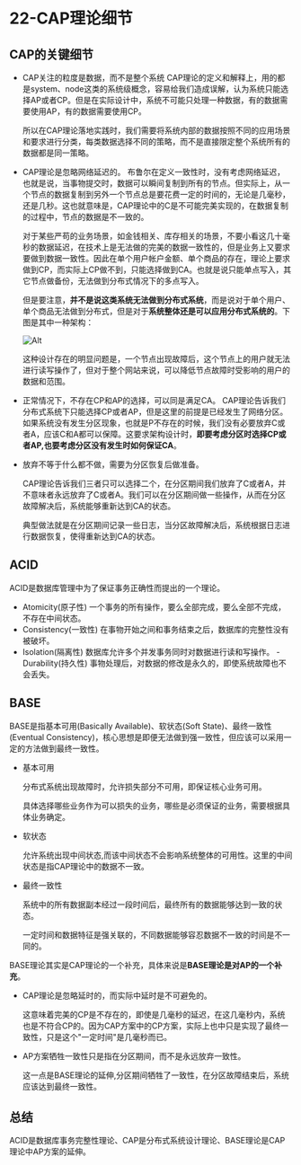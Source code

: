 # 22-CAP理论细节

## CAP的关键细节
- CAP关注的粒度是数据，而不是整个系统
    CAP理论的定义和解释上，用的都是system、node这类的系统级概念，容易给我们造成误解，认为系统只能选择AP或者CP。但是在实际设计中，系统不可能只处理一种数据，有的数据需要使用AP，有的数据需要使用CP。
    
    所以在CAP理论落地实践时，我们需要将系统内部的数据按照不同的应用场景和要求进行分类，每类数据选择不同的策略，而不是直接限定整个系统所有的数据都是同一策略。

- CAP理论是忽略网络延迟的。
    布鲁尔在定义一致性时，没有考虑网络延迟，也就是说，当事物提交时，数据可以瞬间复制到所有的节点。但实际上，从一个节点的数据复制到另外一个节点总是要花费一定的时间的，无论是几毫秒，还是几秒。这也就意味是，CAP理论中的C是不可能完美实现的，在数据复制的过程中，节点的数据是不一致的。

    对于某些严苟的业务场景，如金钱相关、库存相关的场景，不要小看这几十毫秒的数据延迟，在技术上是无法做的完美的数据一致性的，但是业务上又要求要做到数据一致性。因此在单个用户帐户金额、单个商品的存在，理论上要求做到CP，而实际上CP做不到，只能选择做到CA。也就是说只能单点写入，其它节点做备份，无法做到分布式情况下的多点写入。

    但是要注意，**并不是说这类系统无法做到分布式系统**，而是说对于单个用户、单个商品无法做到分布式，但是对于**系统整体还是可以应用分布式系统的**。下图是其中一种架构：

    ![Alt ](1016-1.png)

    这种设计存在的明显问题是，一个节点出现故障后，这个节点上的用户就无法进行读写操作了，但对于整个网站来说，可以降低节点故障时受影响的用户的数据和范围。

- 正常情况下，不存在CP和AP的选择，可以同是满足CA。
    CAP理论告诉我们分布式系统下只能选择CP或者AP，但是这里的前提是已经发生了网络分区。如果系统没有发生分区现象，也就是P不存在的时候，我们没有必要放弃C或者A，应该C和A都可以保障。这要求架构设计时，**即要考虑分区时选择CP或者AP,也要考虑分区没有发生时如何保证CA**。

- 放弃不等于什么都不做，需要为分区恢复后做准备。

    CAP理论告诉我们三者只可以选择二个，在分区期间我们放弃了C或者A，并不意味者永远放弃了C或者A。我们可以在分区期间做一些操作，从而在分区故障解决后，系统能够重新达到CA的状态。

    典型做法就是在分区期间记录一些日志，当分区故障解决后，系统根据日志进行数据恢复，使得重新达到CA的状态。

## ACID
ACID是数据库管理中为了保证事务正确性而提出的一个理论。

- Atomicity(原子性)
    一个事务的所有操作，要么全部完成，要么全部不完成，不存在中间状态。
- Consistency(一致性)
    在事物开始之间和事务结束之后，数据库的完整性没有被破坏。
- Isolation(隔离性)
    数据库允许多个并发事务同时对数据进行读和写操作。
-Durability(持久性)
    事物处理后，对数据的修改是永久的，即使系统故障也不会丢失。

## BASE

BASE是指基本可用(Basically Available)、软状态(Soft State)、最终一致性(Eventual Consistency)，核心思想是即便无法做到强一致性，但应该可以采用一定的方法做到最终一致性。

- 基本可用

    分布式系统出现故障时，允许损失部分不可用，即保证核心业务可用。

    具体选择哪些业务作为可以损失的业务，哪些是必须保证的业务，需要根据具体业务确定。

- 软状态

    允许系统出现中间状态,而该中间状态不会影响系统整体的可用性。这里的中间状态是指CAP理论中的数据不一致。

- 最终一致性

    系统中的所有数据副本经过一段时间后，最终所有的数据能够达到一致的状态。
    
    一定时间和数据特征是强关联的，不同数据能够容忍数据不一致的时间是不一同的。

BASE理论其实是CAP理论的一个补充，具体来说是**BASE理论是对AP的一个补充**。
- CAP理论是忽略延时的，而实际中延时是不可避免的。

    这意味着完美的CP是不存在的，即使是几毫秒的延迟，在这几毫秒内，系统也是不符合CP的。因为CAP方案中的CP方案，实际上也中只是实现了最终一致性，只是这个"一定时间"是几毫秒而已。

- AP方案牺牲一致性只是指在分区期间，而不是永远放弃一致性。

    这一点是BASE理论的延伸,分区期间牺牲了一致性，在分区故障结束后，系统应该达到最终一致性。

## 总结

ACID是数据库事务完整性理论、CAP是分布式系统设计理论、BASE理论是CAP理论中AP方案的延伸。

<Valine/>
